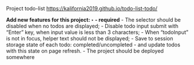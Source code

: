 Project todo-list
https://kalifornia2019.github.io/todo-list-todo/

**Add new features for this project: ‣ - required** - The selector should be disabled when no todos are displayed; - Disable todo input submit with “Enter” key, when input value is less than 3 characters; - When “todoInput” is not in focus, helper text should not be displayed; - Save to session storage state of each todo: completed/uncompleted - and update todos with this state on page refresh. - The project should be deployed somewhere
